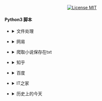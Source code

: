 <p align="center">
  <a href="http://www.skillnull.com"><img src="http://skillnull.com/others/images/brand/MIT.svg" alt="License MIT"></a>
</p>

#### Python3 脚本

* <details>
     <summary>文件处理</summary>

    - [Excel](/FileHandler/Excel.py)

 </details>

* <details>
     <summary>网易</summary>

    - [网易云音乐评论](/Netease/Get-Comments.py)

 </details>

* <details>
     <summary>爬取小说保存在txt</summary>

    - [爬取小说](/GetBooks/main.py)

 </details>

* <details>
     <summary>知乎</summary>

    - [知乎热榜](/ZhiHu/Billboard.py)

 </details>


* <details>
     <summary>百度</summary>

    - [百度热搜](/Headless/BaiduHot.py)
    - [百度搜索](/Headless/BaiduSearch.py)

 </details>

* <details>
     <summary>IT之家</summary>

    - [IT之家剔除广告版](/ITHome/__init__.py)

 </details>


* <details>
     <summary>历史上的今天</summary>

    - [历史上的今天](/HistoryToday/__init__.py)

 </details>
